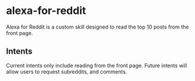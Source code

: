 # alexa-for-reddit

Alexa for Reddit is a custom skill designed to read the top 10
posts from the front page. 

## Intents
Current intents only include reading from the front page. Future intents will allow users to 
request subreddits, and comments.
